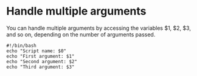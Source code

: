 # Handle multiple arguments

You can handle multiple arguments by accessing the variables $1, $2, $3, and so on, depending on the number of arguments passed.

```shell
#!/bin/bash
echo "Script name: $0"
echo "First argument: $1"
echo "Second argument: $2"
echo "Third argument: $3"
```
